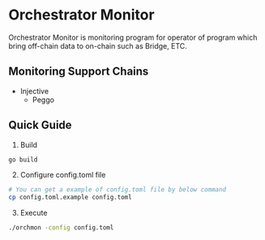 # Orchestrator Monitor

Orchestrator Monitor is monitoring program for operator of program which bring off-chain data to on-chain such as Bridge, ETC.

## Monitoring Support Chains

- Injective
  - Peggo

## Quick Guide

1. Build

```bash
go build
```

2. Configure config.toml file

```bash
# You can get a example of config.toml file by below command
cp config.toml.example config.toml
```

3. Execute

```bash
./orchmon -config config.toml
```
